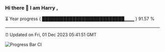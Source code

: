 ### Hi there 👋 I am Harry , 

⏳ Year progress { ███████████████████████████▁▁▁ } 91.57 %

---

⏰ Updated on Fri, 01 Dec 2023 05:41:51 GMT

![Progress Bar CI](https://github.com/duykhang68/duykhang68/workflows/Progress%20Bar%20CI/badge.svg)
